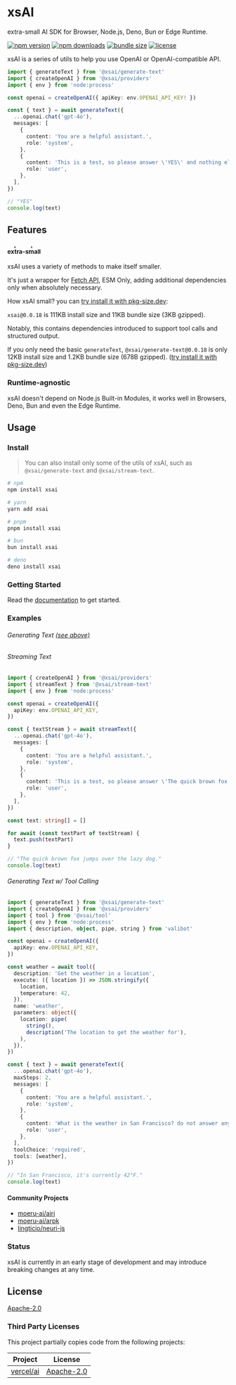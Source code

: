 # xsAI

extra-small AI SDK for Browser, Node.js, Deno, Bun or Edge Runtime.

<!-- automd:badges name="xsai" provider="badgen" color="cyan" license bundlephobia -->

[![npm version](https://flat.badgen.net/npm/v/xsai?color=cyan)](https://npmjs.com/package/xsai)
[![npm downloads](https://flat.badgen.net/npm/dm/xsai?color=cyan)](https://npm.chart.dev/xsai)
[![bundle size](https://flat.badgen.net/bundlephobia/minzip/xsai?color=cyan)](https://bundlephobia.com/package/xsai)
[![license](https://flat.badgen.net/github/license/moeru-ai/xsai?color=cyan)](https://github.com/moeru-ai/xsai/blob/main/LICENSE)

<!-- /automd -->

xsAI is a series of utils to help you use OpenAI or OpenAI-compatible API.

```ts
import { generateText } from '@xsai/generate-text'
import { createOpenAI } from '@xsai/providers'
import { env } from 'node:process'

const openai = createOpenAI({ apiKey: env.OPENAI_API_KEY! })

const { text } = await generateText({
  ...openai.chat('gpt-4o'),
  messages: [
    {
      content: 'You are a helpful assistant.',
      role: 'system',
    },
    {
      content: 'This is a test, so please answer \'YES\' and nothing else.',
      role: 'user',
    },
  ],
})

// "YES"
console.log(text)
```

## Features

### <small><ruby>extra<rp>(</rp><rt>x</rt><rp>)</rp>-small<rp>(</rp><rt>s</rt><rp>)</rp></ruby></small>

xsAI uses a variety of methods to make itself smaller.

It's just a wrapper for [Fetch API](https://developer.mozilla.org/en-US/docs/Web/API/Fetch_API), ESM Only, adding additional dependencies only when absolutely necessary.

How xsAI small? you can [try install it with pkg-size.dev](https://pkg-size.dev/xsai):

`xsai@0.0.18` is 111KB install size and 11KB bundle size (3KB gzipped).

Notably, this contains dependencies introduced to support tool calls and structured output.

If you only need the basic `generateText`, `@xsai/generate-text@0.0.18` is only 12KB install size and 1.2KB bundle size (678B gzipped). ([try install it with pkg-size.dev](https://pkg-size.dev/@xsai/generate-text))

### Runtime-agnostic

xsAI doesn't depend on Node.js Built-in Modules, it works well in Browsers, Deno, Bun and even the Edge Runtime.

## Usage

### Install

> You can also install only some of the utils of xsAI, such as `@xsai/generate-text` and `@xsai/stream-text`.

<!-- automd:pm-install name="xsai" auto=false -->

```sh
# npm
npm install xsai

# yarn
yarn add xsai

# pnpm
pnpm install xsai

# bun
bun install xsai

# deno
deno install xsai
```

<!-- /automd -->

### Getting Started

Read the [documentation](https://xsai.js.org/docs) to get started.

### Examples

###### Generating Text [(see above)](#xsai)

###### Streaming Text

```ts
import { createOpenAI } from '@xsai/providers'
import { streamText } from '@xsai/stream-text'
import { env } from 'node:process'

const openai = createOpenAI({
  apiKey: env.OPENAI_API_KEY,
})

const { textStream } = await streamText({
  ...openai.chat('gpt-4o'),
  messages: [
    {
      content: 'You are a helpful assistant.',
      role: 'system',
    },
    {
      content: 'This is a test, so please answer \'The quick brown fox jumps over the lazy dog.\' and nothing else.',
      role: 'user',
    },
  ],
})

const text: string[] = []

for await (const textPart of textStream) {
  text.push(textPart)
}

// "The quick brown fox jumps over the lazy dog."
console.log(text)
```

###### Generating Text w/ Tool Calling

```ts
import { generateText } from '@xsai/generate-text'
import { createOpenAI } from '@xsai/providers'
import { tool } from '@xsai/tool'
import { env } from 'node:process'
import { description, object, pipe, string } from 'valibot'

const openai = createOpenAI({
  apiKey: env.OPENAI_API_KEY,
})

const weather = await tool({
  description: 'Get the weather in a location',
  execute: ({ location }) => JSON.stringify({
    location,
    temperature: 42,
  }),
  name: 'weather',
  parameters: object({
    location: pipe(
      string(),
      description('The location to get the weather for'),
    ),
  }),
})

const { text } = await generateText({
  ...openai.chat('gpt-4o'),
  maxSteps: 2,
  messages: [
    {
      content: 'You are a helpful assistant.',
      role: 'system',
    },
    {
      content: 'What is the weather in San Francisco? do not answer anything else.',
      role: 'user',
    },
  ],
  toolChoice: 'required',
  tools: [weather],
})

// "In San Francisco, it's currently 42°F."
console.log(text)
```

#### Community Projects

- [moeru-ai/airi](https://github.com/moeru-ai/airi)
- [moeru-ai/arpk](https://github.com/moeru-ai/arpk)
- [lingticio/neuri-js](https://github.com/lingticio/neuri-js)

### Status

xsAI is currently in an early stage of development and may introduce breaking changes at any time.

## License

[Apache-2.0](LICENSE)

### Third Party Licenses

This project partially copies code from the following projects:

| Project | License |
|---|---|
| [vercel/ai](https://github.com/vercel/ai) | [Apache-2.0](https://github.com/vercel/ai/blob/main/LICENSE) |

